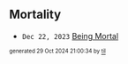## Mortality


* <code>Dec 22, 2023</code> [Being Mortal](2023-12-22T21-19-16-being-mortal.md)

<sup><sub>generated 29 Oct 2024 21:00:34 by <a href='https://github.com/senorprogrammer/til'>til</a></sub></sup>
